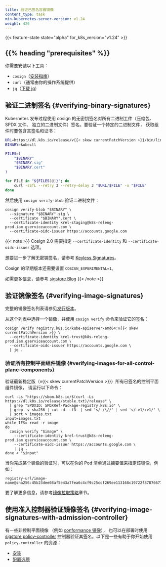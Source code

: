 ```yaml
---
title: 验证已签名容器镜像
content_type: task
min-kubernetes-server-version: v1.24
weight: 420
---
```



{{< feature-state state="alpha" for_k8s_version="v1.24" >}}

## {{% heading "prerequisites" %}}

你需要安装以下工具：

- `cosign`（[安装指南](https://docs.sigstore.dev/cosign/installation/)）
- `curl`（通常由你的操作系统提供）
- `jq`（[下载 jq](https://stedlan.github.io/jq/download/)）



## 验证二进制签名 {#verifying-binary-signatures}

Kubernetes 发布过程使用 cosign 的无密钥签名对所有二进制工件（压缩包、
SPDX 文件、 独立的二进制文件）签名。要验证一个特定的二进制文件，
获取组件时要包含其签名和证书：

```bash
URL=https://dl.k8s.io/release/v{{< skew currentPatchVersion >}}/bin/linux/amd64
BINARY=kubectl

FILES=(
    "$BINARY"
    "$BINARY.sig"
    "$BINARY.cert"
)

for FILE in "${FILES[@]}"; do
    curl -sSfL --retry 3 --retry-delay 3 "$URL/$FILE" -o "$FILE"
done
```

然后使用 `cosign verify-blob` 验证二进制文件：

```shell
cosign verify-blob "$BINARY" \
  --signature "$BINARY".sig \
  --certificate "$BINARY".cert \
  --certificate-identity krel-staging@k8s-releng-prod.iam.gserviceaccount.com \
  --certificate-oidc-issuer https://accounts.google.com
```

{{< note >}}
Cosign 2.0 需要指定 `--certificate-identity` 和 `--certificate-oidc-issuer` 选项。

想要进一步了解无密钥签名，请参考
[Keyless Signatures](https://github.com/sigstore/cosign/blob/main/KEYLESS.md#keyless-signatures)。

Cosign 的早期版本还需要设置 `COSIGN_EXPERIMENTAL=1`。

如需更多信息，请参考
[sigstore Blog](https://blog.sigstore.dev/cosign-2-0-released/)
{{< /note >}}

## 验证镜像签名 {#verifying-image-signatures}

完整的镜像签名列表请参见[发行版本](/zh-cn/releases/download/)。

从这个列表中选择一个镜像，并使用 `cosign verify` 命令来验证它的签名：

```shell
cosign verify registry.k8s.io/kube-apiserver-amd64:v{{< skew currentPatchVersion >}} \
  --certificate-identity krel-trust@k8s-releng-prod.iam.gserviceaccount.com \
  --certificate-oidc-issuer https://accounts.google.com \
  | jq .
```

### 验证所有控制平面组件镜像  {#verifying-images-for-all-control-plane-components}

验证最新稳定版（v{{< skew currentPatchVersion >}}）所有已签名的控制平面组件镜像，
请运行以下命令：

```shell
curl -Ls "https://sbom.k8s.io/$(curl -Ls https://dl.k8s.io/release/stable.txt)/release" \
  | grep "SPDXID: SPDXRef-Package-registry.k8s.io" \
  | grep -v sha256 | cut -d- -f3- | sed 's/-/\//' | sed 's/-v1/:v1/' \
  | sort > images.txt
input=images.txt
while IFS= read -r image
do
  cosign verify "$image" \
    --certificate-identity krel-trust@k8s-releng-prod.iam.gserviceaccount.com \
    --certificate-oidc-issuer https://accounts.google.com \
    | jq .
done < "$input"
```

当你完成某个镜像的验证时，可以在你的 Pod 清单通过摘要值来指定该镜像，例如：

```console
registry-url/image-name@sha256:45b23dee08af5e43a7fea6c4cf9c25ccf269ee113168c19722f87876677c5cb2
```

要了解更多信息，请参考[镜像拉取策略](/zh-cn/docs/concepts/containers/images/#image-pull-policy)章节。

## 使用准入控制器验证镜像签名   {#verifying-image-signatures-with-admission-controller}

有一些非控制平面镜像
（例如 [conformance 镜像](https://github.com/kubernetes/kubernetes/blob/master/test/conformance/image/README.md)），
也可以在部署时使用
[sigstore policy-controller](https://docs.sigstore.dev/policy-controller/overview)
控制器验证其签名。以下是一些有助于你开始使用 `policy-controller` 的资源：

- [安装](https://github.com/sigstore/helm-charts/tree/main/charts/policy-controller)
- [配置选项](https://github.com/sigstore/policy-controller/tree/main/config)
